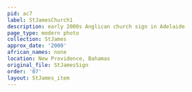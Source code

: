 ```yaml
---
pid: ac7
label: StJamesChurch1
description: early 2000s Anglican church sign in Adelaide
page_type: modern photo
collection: StJames
approx_date: '2000'
african_names: none
location: New Providence, Bahamas
original_file: StJamesSign
order: '07'
layout: StJames_item
---
```

